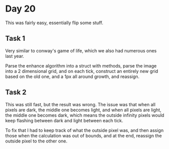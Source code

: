 # Day 20

This was fairly easy, essentially flip some stuff.

## Task 1

Very similar to conway's game of life, which we also had numerous ones last year.

Parse the enhance algorithm into a struct with methods, parse the image into a 2 dimensional grid, and on each tick, construct an entirely new grid based on the old one, and a 1px all around growth, and reassign.

## Task 2

This was still fast, but the result was wrong. The issue was that when all pixels are dark, the middle one becomes light, and when all pixels are light, the middle one becomes dark, which means the outside infinity pixels would keep flashing between dark and light between each tick.

To fix that I had to keep track of what the outside pixel was, and then assign those when the calculation was out of bounds, and at the end, reassign the outside pixel to the other one.

